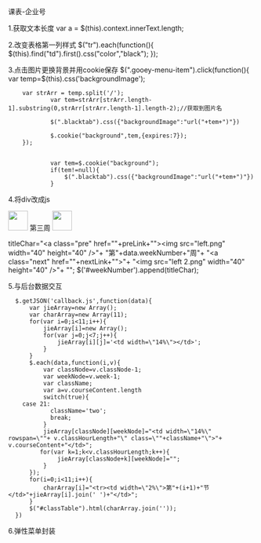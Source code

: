课表-企业号

1.获取文本长度
var a = $(this).context.innerText.length;


2.改变表格第一列样式
$("tr").each(function(){
           $(this).find("td").first().css("color","black");
           });

3.点击图片更换背景并用cookie保存
$(".gooey-menu-item").click(function(){
                var temp=$(this).css('backgroundImage');   
                
		var strArr = temp.split('/');
                var tem=strArr[strArr.length-1].substring(0,strArr[strArr.length-1].length-2);//获取到图片名
            
                $(".blacktab").css({"backgroundImage":"url("+tem+")"})

                $.cookie("background",tem,{expires:7});
        });
    

                var tem=$.cookie("background");
                if(tem!=null){
                    $(".blacktab").css({"backgroundImage":"url("+tem+")"})
                }
4.将div改成js
<div class="number" id="weekNumber">
                   <a class="pre" href="#"><img src="left.png" width="40" height="40" /></a>
                    第三周
                    <a class="next" href="#">
                        <img src="left 2.png" width="40" height="40" />
                    </a>
                </div>


 titleChar="<a class=\"pre\" href=\""+preLink+"\"><img src=\"left.png\" width=\"40\" height=\"40\" /></a>"+
                    "第"+data.weekNumber+"周"+
                    "<a class=\"next\" href=\""+nextLink+"\">"+
                    "<img src=\"left 2.png\" width=\"40\" height=\"40\" />"+
                    "</a>";
$('#weekNumber').append(titleChar);

5.与后台数据交互

      $.getJSON('callback.js',function(data){
          var jieArray=new Array();
          var charArray=new Array(11);
          for(var i=0;i<11;i++){
              jieArray[i]=new Array();
              for(var j=0;j<7;j++){
                  jieArray[i][j]='<td width=\"14%\"></td>';
              }
          }
          $.each(data,function(i,v){
              var classNode=v.classNode-1;
              var weekNode=v.week-1;
              var className;
              var a=v.courseContent.length
              switch(true){
		case 21:
                className='two';
                break;
              }
              jieArray[classNode][weekNode]="<td width=\"14%\" rowspan=\""+ v.classHourLength+"\" class=\""+className+"\">"+ v.courseContent+"</td>";
             for(var k=1;k<v.classHourLength;k++){
                  jieArray[classNode+k][weekNode]="";
              }
          });
          for(i=0;i<11;i++){
              charArray[i]="<tr><td width=\"2%\">第"+(i+1)+"节</td>"+jieArray[i].join(' ')+"</td>";
          }
          $("#classTable").html(charArray.join(''));
      })


6.弹性菜单封装
